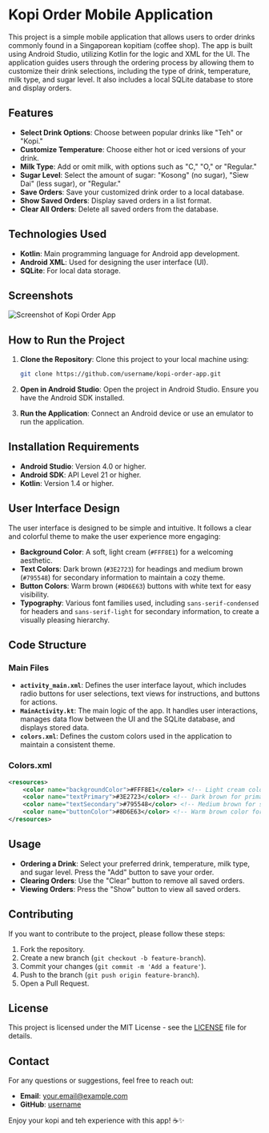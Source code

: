 # Kopi Order Mobile Application

This project is a simple mobile application that allows users to order drinks commonly found in a Singaporean kopitiam (coffee shop). The app is built using Android Studio, utilizing Kotlin for the logic and XML for the UI. The application guides users through the ordering process by allowing them to customize their drink selections, including the type of drink, temperature, milk type, and sugar level. It also includes a local SQLite database to store and display orders.

## Features
- **Select Drink Options**: Choose between popular drinks like "Teh" or "Kopi."
- **Customize Temperature**: Choose either hot or iced versions of your drink.
- **Milk Type**: Add or omit milk, with options such as "C," "O," or "Regular."
- **Sugar Level**: Select the amount of sugar: "Kosong" (no sugar), "Siew Dai" (less sugar), or "Regular."
- **Save Orders**: Save your customized drink order to a local database.
- **Show Saved Orders**: Display saved orders in a list format.
- **Clear All Orders**: Delete all saved orders from the database.

## Technologies Used
- **Kotlin**: Main programming language for Android app development.
- **Android XML**: Used for designing the user interface (UI).
- **SQLite**: For local data storage.

## Screenshots
![Screenshot of Kopi Order App](link_to_screenshot)

## How to Run the Project
1. **Clone the Repository**: Clone this project to your local machine using:
   ```bash
   git clone https://github.com/username/kopi-order-app.git
   ```

2. **Open in Android Studio**: Open the project in Android Studio. Ensure you have the Android SDK installed.

3. **Run the Application**: Connect an Android device or use an emulator to run the application.

## Installation Requirements
- **Android Studio**: Version 4.0 or higher.
- **Android SDK**: API Level 21 or higher.
- **Kotlin**: Version 1.4 or higher.

## User Interface Design
The user interface is designed to be simple and intuitive. It follows a clear and colorful theme to make the user experience more engaging:
- **Background Color**: A soft, light cream (`#FFF8E1`) for a welcoming aesthetic.
- **Text Colors**: Dark brown (`#3E2723`) for headings and medium brown (`#795548`) for secondary information to maintain a cozy theme.
- **Button Colors**: Warm brown (`#8D6E63`) buttons with white text for easy visibility.
- **Typography**: Various font families used, including `sans-serif-condensed` for headers and `sans-serif-light` for secondary information, to create a visually pleasing hierarchy.

## Code Structure
### Main Files
- **`activity_main.xml`**: Defines the user interface layout, which includes radio buttons for user selections, text views for instructions, and buttons for actions.
- **`MainActivity.kt`**: The main logic of the app. It handles user interactions, manages data flow between the UI and the SQLite database, and displays stored data.
- **`colors.xml`**: Defines the custom colors used in the application to maintain a consistent theme.

### Colors.xml
```xml
<resources>
    <color name="backgroundColor">#FFF8E1</color> <!-- Light cream color for background -->
    <color name="textPrimary">#3E2723</color> <!-- Dark brown for primary text -->
    <color name="textSecondary">#795548</color> <!-- Medium brown for secondary text -->
    <color name="buttonColor">#8D6E63</color> <!-- Warm brown color for buttons -->
</resources>
```

## Usage
- **Ordering a Drink**: Select your preferred drink, temperature, milk type, and sugar level. Press the "Add" button to save your order.
- **Clearing Orders**: Use the "Clear" button to remove all saved orders.
- **Viewing Orders**: Press the "Show" button to view all saved orders.

## Contributing
If you want to contribute to the project, please follow these steps:
1. Fork the repository.
2. Create a new branch (`git checkout -b feature-branch`).
3. Commit your changes (`git commit -m 'Add a feature'`).
4. Push to the branch (`git push origin feature-branch`).
5. Open a Pull Request.

## License
This project is licensed under the MIT License - see the [LICENSE](LICENSE) file for details.

## Contact
For any questions or suggestions, feel free to reach out:
- **Email**: your.email@example.com
- **GitHub**: [username](https://github.com/username)

Enjoy your kopi and teh experience with this app! ☕️✨

